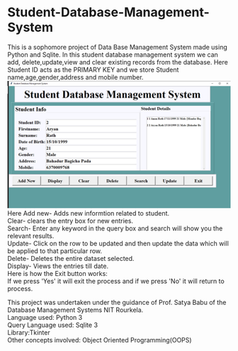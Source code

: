 # Student-Database-Management-System
This is a sophomore project of Data Base Management System made using Python and Sqlite.
In this student database management system we can add, delete,update,view and clear existing records from the database.
Here Student ID acts as the PRIMARY KEY and we store Student name,age,gender,address and mobile number.
<br />
![IMAGE](https://github.com/rathaman1711/StudentDatabaseManagementSystem/blob/master/Student_gui.png)
<br />
Here Add new- Adds new informtion related to student.<br />
Clear- clears the entry box for new entries.<br />
Search- Enter any keyword in the query box and search will show you the relevant results.<br />
Update- Click on the row to be updated and then update the data which will be applied to that particular row.<br />
Delete- Deletes the entire dataset selected.<br />
Display- Views the entries till date.<br />
Here is how the Exit button works:<br />
If we press 'Yes'  it will exit the process and if we press 'No' it will return to process.<br />

This project was undertaken under the guidance of Prof. Satya Babu of the Database Management Systems NIT Rourkela.<br />
Language used: Python 3<br />
Query Language used: Sqlite 3<br />
Library:Tkinter<br />
Other concepts involved: Object Oriented Programming(OOPS)<br />

